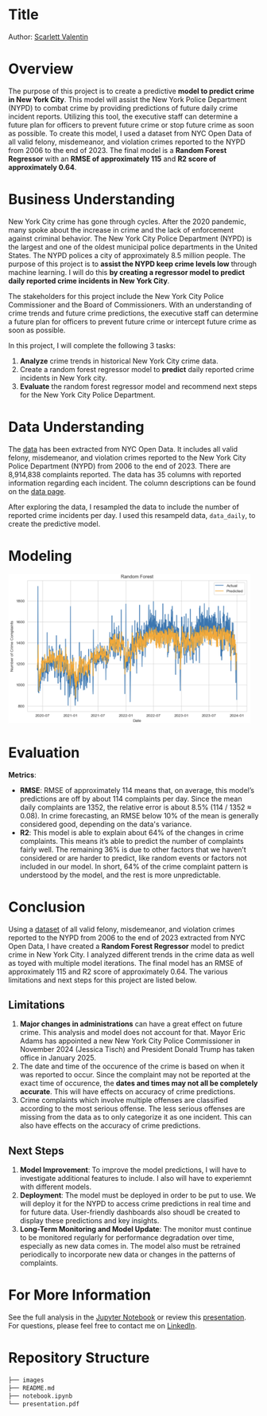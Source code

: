 # Title
Author: [Scarlett Valentin](https://www.linkedin.com/in/scarlett-valentin/)

# Overview
The purpose of this project is to create a predictive **model to predict crime in New York City**. This model will assist the New York Police Department (NYPD) to combat crime by providing predictions of future daily crime incident reports. Utilizing this tool, the executive staff can determine a future plan for officers to prevent future crime or stop future crime as soon as possible. To create this model, I used a dataset from NYC Open Data of all valid felony, misdemeanor, and violation crimes reported to the NYPD from 2006 to the end of 2023. The final model is a **Random Forest Regressor** with an **RMSE of approximately 115** and **R2 score of approximately 0.64**.


# Business Understanding
New York City crime has gone through cycles. After the 2020 pandemic, many spoke about the increase in crime and the lack of enforcement against criminal behavior. The New York City Police Department (NYPD) is the largest and one of the oldest municipal police departments in the United States. The NYPD polices a city of approximately 8.5 million people. The purpose of this project is to **assist the NYPD keep crime levels low** through machine learning. I will do this **by creating a regressor model to predict daily reported crime incidents in New York City**. 

The stakeholders for this project include the New York City Police Commissioner and the Board of Commissioners. With an understanding of crime trends and future crime predictions, the executive staff can determine a future plan for officers to prevent future crime or intercept future crime as soon as possible.

In this project, I will complete the following 3 tasks:
1. **Analyze** crime trends in historical New York City crime data.
2. Create a random forest regressor model to **predict** daily reported crime incidents in New York city.
3. **Evaluate** the random forest regressor model and recommend next steps for the New York City Police Department.


# Data Understanding
The [data](https://data.cityofnewyork.us/Public-Safety/NYPD-Complaint-Data-Historic/qgea-i56i/about_data) has been extracted from NYC Open Data. It includes all valid felony, misdemeanor, and violation crimes reported to the New York City Police Department (NYPD) from 2006 to the end of 2023. There are 8,914,838 complaints reported. The data has 35 columns with reported information regarding each incident. The column descriptions can be found on the [data page](https://data.cityofnewyork.us/Public-Safety/NYPD-Complaint-Data-Historic/qgea-i56i/data_preview). 

After exploring the data, I resampled the data to include the number of reported crime incidents per day. I used this resampeld data, `data_daily`, to create the predictive model.


# Modeling
<img src="images/random_forest_predictions.png" style="height:300px">

# Evaluation
**Metrics**:
- **RMSE**: RMSE of approximately 114 means that, on average, this model’s predictions are off by about 114 complaints per day. Since the mean daily complaints are 1352, the relative error is about 8.5% (114 / 1352 ≈ 0.08). In crime forecasting, an RMSE below 10% of the mean is generally considered good, depending on the data's variance.
- **R2**: This model is able to explain about 64% of the changes in crime complaints. This means it’s able to predict the number of complaints fairly well. The remaining 36% is due to other factors that we haven’t considered or are harder to predict, like random events or factors not included in our model. In short, 64% of the crime complaint pattern is understood by the model, and the rest is more unpredictable.

# Conclusion
Using a [dataset](https://data.cityofnewyork.us/Public-Safety/NYPD-Complaint-Data-Historic/qgea-i56i/about_data) of all valid felony, misdemeanor, and violation crimes reported to the NYPD from 2006 to the end of 2023 extracted from NYC Open Data, I have created a **Random Forest Regressor** model to predict crime in New York City. I analyzed different trends in the crime data as well as toyed with multiple model iterations. The final model has an RMSE of approximately 115 and R2 score of approximately 0.64. The various limitations and next steps for this project are listed below.

## Limitations
1. **Major changes in administrations** can have a great effect on future crime. This analysis and model does not account for that. Mayor Eric Adams has appointed a new New York City Police Commissioner in November 2024 (Jessica Tisch) and President Donald Trump has taken office in January 2025.
2. The date and time of the occurence of the crime is based on when it was reported to occur. Since the complaint may not be reported at the exact time of occurence, the **dates and times may not all be completely accurate**. This will have effects on accuracy of crime predictions.
3. Crime complaints which involve multiple offenses are classified according to the most serious offense. The less serious offenses are missing from the data as to only categorize it as one incident. This can also have effects on the accuracy of crime predictions.

## Next Steps
1. **Model Improvement**: To improve the model predictions, I will have to investigate additional features to include. I also will have to experiemnt with different models.
2. **Deployment**: The model must be deployed in order to be put to use. We will deploy it for the NYPD to access crime predictions in real time and for future data. User-friendly dashboards also shoudl be created to display these predictions and key insights.
3. **Long-Term Monitoring and Model Update**: The monitor must continue to be monitored regularly for performance degradation over time, especially as new data comes in. The model also must be retrained periodically to incorporate new data or changes in the patterns of complaints.

# For More Information
See the full analysis in the [Jupyter Notebook](/notebook.ipynb/) or review this [presentation](/presentation.pdf/). <br>
For questions, please feel free to contact me on [LinkedIn](https://www.linkedin.com/in/scarlett-valentin/).

# Repository Structure
```
├── images
├── README.md
├── notebook.ipynb
└── presentation.pdf
```
